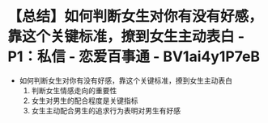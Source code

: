 # 【总结】如何判断女生对你有没有好感，靠这个关键标准，撩到女生主动表白 - P1：私信 - 恋爱百事通 - BV1ai4y1P7eB

-   如何判断女生对你有没有好感，靠这个关键标准，撩到女生主动表白
    1.  判断女生情感走向的重要性
    2.  女生对男生的配合程度是关键指标
    3.  女生主动配合男生的追求行为表明对男生有好感